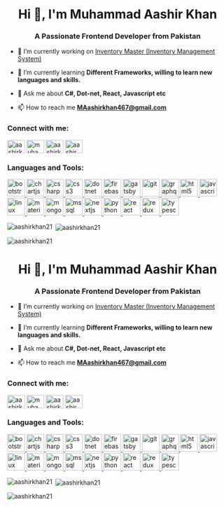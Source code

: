<h1 align="center">Hi 👋, I'm Muhammad Aashir Khan</h1>
<h3 align="center">A Passionate Frontend Developer from Pakistan</h3>

- 🔭 I’m currently working on [Inventory Master (Inventory Management System)](https://github.com/AashirKhan21/InventoryMaster)

- 🌱 I’m currently learning **Different Frameworks, willing to learn new languages and skills.**

- 💬 Ask me about **C#, Dot-net, React, Javascript etc**

- 📫 How to reach me **MAashirkhan467@gmail.com**

<h3 align="left">Connect with me:</h3>
<p align="left">
<a href="https://dev.to/aashirkhan21" target="blank"><img align="center" src="https://cdn.jsdelivr.net/npm/simple-icons@3.0.1/icons/dev-dot-to.svg" alt="aashirkhan21" height="30" width="40" /></a>
<a href="https://linkedin.com/in/muhammadaashir" target="blank"><img align="center" src="https://cdn.jsdelivr.net/npm/simple-icons@3.0.1/icons/linkedin.svg" alt="muhammadaashir" height="30" width="40" /></a>
<a href="https://fb.com/aashirkhan21" target="blank"><img align="center" src="https://cdn.jsdelivr.net/npm/simple-icons@3.0.1/icons/facebook.svg" alt="aashirkhan21" height="30" width="40" /></a>
<a href="https://instagram.com/aashir._.khan21" target="blank"><img align="center" src="https://cdn.jsdelivr.net/npm/simple-icons@3.0.1/icons/instagram.svg" alt="aashir._.khan21" height="30" width="40" /></a>
</p>

<h3 align="left">Languages and Tools:</h3>
<p align="left"> <a href="https://getbootstrap.com" target="_blank"> <img src="https://devicons.github.io/devicon/devicon.git/icons/bootstrap/bootstrap-plain.svg" alt="bootstrap" width="40" height="40"/> </a> <a href="https://www.chartjs.org" target="_blank"> <img src="https://www.chartjs.org/media/logo-title.svg" alt="chartjs" width="40" height="40"/> </a> <a href="https://www.w3schools.com/cs/" target="_blank"> <img src="https://devicons.github.io/devicon/devicon.git/icons/csharp/csharp-original.svg" alt="csharp" width="40" height="40"/> </a> <a href="https://www.w3schools.com/css/" target="_blank"> <img src="https://devicons.github.io/devicon/devicon.git/icons/css3/css3-original-wordmark.svg" alt="css3" width="40" height="40"/> </a> <a href="https://dotnet.microsoft.com/" target="_blank"> <img src="https://devicons.github.io/devicon/devicon.git/icons/dot-net/dot-net-original-wordmark.svg" alt="dotnet" width="40" height="40"/> </a> <a href="https://firebase.google.com/" target="_blank"> <img src="https://www.vectorlogo.zone/logos/firebase/firebase-icon.svg" alt="firebase" width="40" height="40"/> </a> <a href="https://www.gatsbyjs.com/" target="_blank"> <img src="https://www.vectorlogo.zone/logos/gatsbyjs/gatsbyjs-icon.svg" alt="gatsby" width="40" height="40"/> </a> <a href="https://git-scm.com/" target="_blank"> <img src="https://www.vectorlogo.zone/logos/git-scm/git-scm-icon.svg" alt="git" width="40" height="40"/> </a> <a href="https://graphql.org" target="_blank"> <img src="https://www.vectorlogo.zone/logos/graphql/graphql-icon.svg" alt="graphql" width="40" height="40"/> </a> <a href="https://www.w3.org/html/" target="_blank"> <img src="https://devicons.github.io/devicon/devicon.git/icons/html5/html5-original-wordmark.svg" alt="html5" width="40" height="40"/> </a> <a href="https://developer.mozilla.org/en-US/docs/Web/JavaScript" target="_blank"> <img src="https://devicons.github.io/devicon/devicon.git/icons/javascript/javascript-original.svg" alt="javascript" width="40" height="40"/> </a> <a href="https://www.linux.org/" target="_blank"> <img src="https://devicons.github.io/devicon/devicon.git/icons/linux/linux-original.svg" alt="linux" width="40" height="40"/> </a> <a href="https://materializecss.com/" target="_blank"> <img src="https://raw.githubusercontent.com/prplx/svg-logos/5585531d45d294869c4eaab4d7cf2e9c167710a9/svg/materialize.svg" alt="materialize" width="40" height="40"/> </a> <a href="https://www.mongodb.com/" target="_blank"> <img src="https://devicons.github.io/devicon/devicon.git/icons/mongodb/mongodb-original-wordmark.svg" alt="mongodb" width="40" height="40"/> </a> <a href="https://www.microsoft.com/en-us/sql-server" target="_blank"> <img src="https://cdn.worldvectorlogo.com/logos/microsoft-sql-server.svg" alt="mssql" width="40" height="40"/> </a> <a href="https://nextjs.org/" target="_blank"> <img src="https://cdn.worldvectorlogo.com/logos/nextjs-3.svg" alt="nextjs" width="40" height="40"/> </a> <a href="https://www.python.org" target="_blank"> <img src="https://devicons.github.io/devicon/devicon.git/icons/python/python-original.svg" alt="python" width="40" height="40"/> </a> <a href="https://reactjs.org/" target="_blank"> <img src="https://devicons.github.io/devicon/devicon.git/icons/react/react-original-wordmark.svg" alt="react" width="40" height="40"/> </a> <a href="https://redux.js.org" target="_blank"> <img src="https://devicons.github.io/devicon/devicon.git/icons/redux/redux-original.svg" alt="redux" width="40" height="40"/> </a> <a href="https://www.typescriptlang.org/" target="_blank"> <img src="https://devicons.github.io/devicon/devicon.git/icons/typescript/typescript-original.svg" alt="typescript" width="40" height="40"/> </a> </p>

<p><img align="left" src="https://github-readme-stats.vercel.app/api/top-langs?username=aashirkhan21&show_icons=true&locale=en&layout=compact" alt="aashirkhan21" /></p>

<p>&nbsp;<img align="center" src="https://github-readme-stats.vercel.app/api?username=aashirkhan21&show_icons=true&locale=en" alt="aashirkhan21" /></p>

<p><img align="center" src="https://github-readme-streak-stats.herokuapp.com/?user=aashirkhan21&" alt="aashirkhan21" /></p>
<h1 align="center">Hi 👋, I'm Muhammad Aashir Khan</h1>
<h3 align="center">A Passionate Frontend Developer from Pakistan</h3>

- 🔭 I’m currently working on [Inventory Master (Inventory Management System)](https://github.com/AashirKhan21/InventoryMaster)

- 🌱 I’m currently learning **Different Frameworks, willing to learn new languages and skills.**

- 💬 Ask me about **C#, Dot-net, React, Javascript etc**

- 📫 How to reach me **MAashirkhan467@gmail.com**

<h3 align="left">Connect with me:</h3>
<p align="left">
<a href="https://dev.to/aashirkhan21" target="blank"><img align="center" src="https://cdn.jsdelivr.net/npm/simple-icons@3.0.1/icons/dev-dot-to.svg" alt="aashirkhan21" height="30" width="40" /></a>
<a href="https://linkedin.com/in/muhammadaashir" target="blank"><img align="center" src="https://cdn.jsdelivr.net/npm/simple-icons@3.0.1/icons/linkedin.svg" alt="muhammadaashir" height="30" width="40" /></a>
<a href="https://fb.com/aashirkhan21" target="blank"><img align="center" src="https://cdn.jsdelivr.net/npm/simple-icons@3.0.1/icons/facebook.svg" alt="aashirkhan21" height="30" width="40" /></a>
<a href="https://instagram.com/aashir._.khan21" target="blank"><img align="center" src="https://cdn.jsdelivr.net/npm/simple-icons@3.0.1/icons/instagram.svg" alt="aashir._.khan21" height="30" width="40" /></a>
</p>

<h3 align="left">Languages and Tools:</h3>
<p align="left"> <a href="https://getbootstrap.com" target="_blank"> <img src="https://devicons.github.io/devicon/devicon.git/icons/bootstrap/bootstrap-plain.svg" alt="bootstrap" width="40" height="40"/> </a> <a href="https://www.chartjs.org" target="_blank"> <img src="https://www.chartjs.org/media/logo-title.svg" alt="chartjs" width="40" height="40"/> </a> <a href="https://www.w3schools.com/cs/" target="_blank"> <img src="https://devicons.github.io/devicon/devicon.git/icons/csharp/csharp-original.svg" alt="csharp" width="40" height="40"/> </a> <a href="https://www.w3schools.com/css/" target="_blank"> <img src="https://devicons.github.io/devicon/devicon.git/icons/css3/css3-original-wordmark.svg" alt="css3" width="40" height="40"/> </a> <a href="https://dotnet.microsoft.com/" target="_blank"> <img src="https://devicons.github.io/devicon/devicon.git/icons/dot-net/dot-net-original-wordmark.svg" alt="dotnet" width="40" height="40"/> </a> <a href="https://firebase.google.com/" target="_blank"> <img src="https://www.vectorlogo.zone/logos/firebase/firebase-icon.svg" alt="firebase" width="40" height="40"/> </a> <a href="https://www.gatsbyjs.com/" target="_blank"> <img src="https://www.vectorlogo.zone/logos/gatsbyjs/gatsbyjs-icon.svg" alt="gatsby" width="40" height="40"/> </a> <a href="https://git-scm.com/" target="_blank"> <img src="https://www.vectorlogo.zone/logos/git-scm/git-scm-icon.svg" alt="git" width="40" height="40"/> </a> <a href="https://graphql.org" target="_blank"> <img src="https://www.vectorlogo.zone/logos/graphql/graphql-icon.svg" alt="graphql" width="40" height="40"/> </a> <a href="https://www.w3.org/html/" target="_blank"> <img src="https://devicons.github.io/devicon/devicon.git/icons/html5/html5-original-wordmark.svg" alt="html5" width="40" height="40"/> </a> <a href="https://developer.mozilla.org/en-US/docs/Web/JavaScript" target="_blank"> <img src="https://devicons.github.io/devicon/devicon.git/icons/javascript/javascript-original.svg" alt="javascript" width="40" height="40"/> </a> <a href="https://www.linux.org/" target="_blank"> <img src="https://devicons.github.io/devicon/devicon.git/icons/linux/linux-original.svg" alt="linux" width="40" height="40"/> </a> <a href="https://materializecss.com/" target="_blank"> <img src="https://raw.githubusercontent.com/prplx/svg-logos/5585531d45d294869c4eaab4d7cf2e9c167710a9/svg/materialize.svg" alt="materialize" width="40" height="40"/> </a> <a href="https://www.mongodb.com/" target="_blank"> <img src="https://devicons.github.io/devicon/devicon.git/icons/mongodb/mongodb-original-wordmark.svg" alt="mongodb" width="40" height="40"/> </a> <a href="https://www.microsoft.com/en-us/sql-server" target="_blank"> <img src="https://cdn.worldvectorlogo.com/logos/microsoft-sql-server.svg" alt="mssql" width="40" height="40"/> </a> <a href="https://nextjs.org/" target="_blank"> <img src="https://cdn.worldvectorlogo.com/logos/nextjs-3.svg" alt="nextjs" width="40" height="40"/> </a> <a href="https://www.python.org" target="_blank"> <img src="https://devicons.github.io/devicon/devicon.git/icons/python/python-original.svg" alt="python" width="40" height="40"/> </a> <a href="https://reactjs.org/" target="_blank"> <img src="https://devicons.github.io/devicon/devicon.git/icons/react/react-original-wordmark.svg" alt="react" width="40" height="40"/> </a> <a href="https://redux.js.org" target="_blank"> <img src="https://devicons.github.io/devicon/devicon.git/icons/redux/redux-original.svg" alt="redux" width="40" height="40"/> </a> <a href="https://www.typescriptlang.org/" target="_blank"> <img src="https://devicons.github.io/devicon/devicon.git/icons/typescript/typescript-original.svg" alt="typescript" width="40" height="40"/> </a> </p>

<p><img align="left" src="https://github-readme-stats.vercel.app/api/top-langs?username=aashirkhan21&show_icons=true&locale=en&layout=compact" alt="aashirkhan21" /></p>

<p>&nbsp;<img align="center" src="https://github-readme-stats.vercel.app/api?username=aashirkhan21&show_icons=true&locale=en" alt="aashirkhan21" /></p>

<p><img align="center" src="https://github-readme-streak-stats.herokuapp.com/?user=aashirkhan21&" alt="aashirkhan21" /></p>
